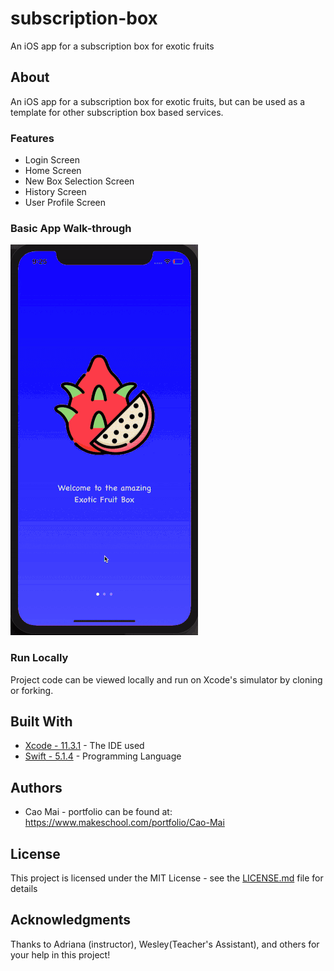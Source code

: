 # subscription-box 
An iOS app for a subscription box for exotic fruits

## About
An iOS app for a subscription box for exotic fruits, but can be used as a template for other subscription box based services.

### Features
* Login Screen
* Home Screen
* New Box Selection Screen
* History Screen
* User Profile Screen

### Basic App Walk-through
![](projectWalk.gif)


### Run Locally

Project code can be viewed locally  and run on Xcode's simulator by cloning or forking.

## Built With
* [Xcode - 11.3.1](https://developer.apple.com/xcode/) - The IDE used
* [Swift - 5.1.4](https://developer.apple.com/swift/) - Programming Language

## Authors
* Cao Mai - portfolio can be found at:
https://www.makeschool.com/portfolio/Cao-Mai

## License

This project is licensed under the MIT License - see the [LICENSE.md](LICENSE.md) file for details

## Acknowledgments
Thanks to Adriana (instructor), Wesley(Teacher's Assistant), and others for your help in this project!
